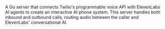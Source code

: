 A Go server that connects Twilio's programmable voice API with ElevenLabs AI agents to create an interactive AI phone system. This server handles both inbound and outbound calls, routing audio between the caller and ElevenLabs' conversational AI.
